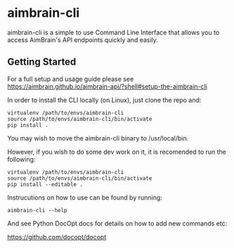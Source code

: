 # aimbrain-cli

aimbrain-cli is a simple to use Command Line Interface that allows you to access
AimBrain's API endpoints quickly and easily.

## Getting Started

For a full setup and usage guide please see https://aimbrain.github.io/aimbrain-api/?shell#setup-the-aimbrain-cli

In order to install the CLI locally (on Linux), just clone the repo and:

```
virtualenv /path/to/envs/aimbrain-cli
source /path/to/envs/aimbrain-cli/bin/activate
pip install .
```

You may wish to move the aimbrain-cli binary to /usr/local/bin.

However, if you wish to do some dev work on it, it is recomended to run the
following:

```
virtualenv /path/to/envs/aimbrain-cli
source /path/to/envs/aimbrain-cli/bin/activate
pip install --editable .
```

Instrucutions on how to use can be found by running:

```
aimbrain-cli --help
```

And see Python DocOpt docs for details on how to add new commands etc:

https://github.com/docopt/docopt
